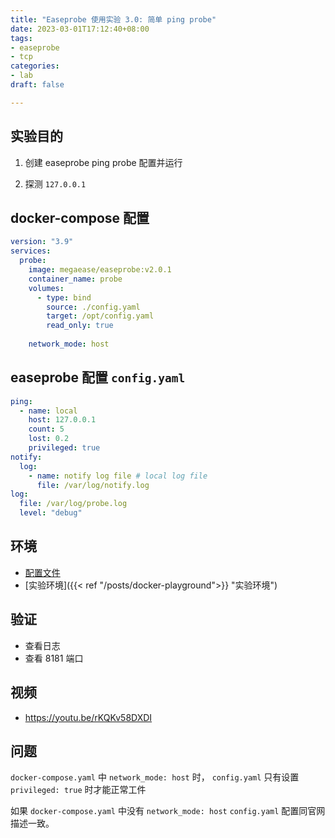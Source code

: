 ```yaml
---
title: "Easeprobe 使用实验 3.0: 简单 ping probe"
date: 2023-03-01T17:12:40+08:00
tags:
- easeprobe
- tcp
categories:
- lab
draft: false

---
```

## 实验目的

1. 创建 easeprobe ping probe 配置并运行

2. 探测 `127.0.0.1`

## docker-compose 配置

```yaml
version: "3.9"
services:
  probe:
    image: megaease/easeprobe:v2.0.1
    container_name: probe
    volumes:
      - type: bind
        source: ./config.yaml
        target: /opt/config.yaml
        read_only: true
    
    network_mode: host
```
## easeprobe 配置 `config.yaml`

```yaml
ping:
  - name: local
    host: 127.0.0.1
    count: 5
    lost: 0.2
    privileged: true
notify:
  log:
    - name: notify log file # local log file
      file: /var/log/notify.log
log:
  file: /var/log/probe.log
  level: "debug"
```

## 环境

- [配置文件](https://gist.github.com/b6993ae1dd9c732e6b3bef9d533ee664.git)
- [实验环境]({{< ref "/posts/docker-playground">}} "实验环境")

## 验证

- 查看日志
- 查看 8181 端口

## 视频

- https://youtu.be/rKQKv58DXDI
## 问题

`docker-compose.yaml` 中 `network_mode: host` 时，
`config.yaml` 只有设置 `privileged: true` 时才能正常工件

如果 `docker-compose.yaml` 中没有 `network_mode: host` `config.yaml` 配置同官网描述一致。